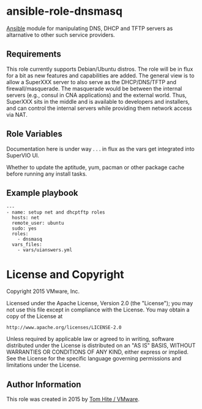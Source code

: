 # ansible-role-dnsmasq

[Ansible](https://github.com/ansible/ansible) module for manipulating
DNS, DHCP and TFTP servers as altarnative to other such service
providers.

## Requirements

This role currently supports Debian/Ubuntu distros. The role will be in flux for a bit
as new features and capabilities are added. The general view is to allow a SuperXXX
server to also serve as the DHCP/DNS/TFTP and firewall/masquerade. The masquerade
would be between the internal servers (e.g., consul in CNA applications) and the external
world. Thus, SuperXXX sits in the middle and is available to developers and installers,
and can control the internal servers while providing them network access via NAT.

## Role Variables

Documentation here is under way . . . in flux as the vars get integrated into SuperVIO UI.

Whether to update the aptitude, yum, pacman or other package cache before running any install tasks.

## Example playbook

```
---
- name: setup net and dhcptftp roles
  hosts: net
  remote_user: ubuntu
  sudo: yes
  roles:
    - dnsmasq
  vars_files:
    - vars/uianswers.yml
```

# License and Copyright
 
Copyright 2015 VMware, Inc.

Licensed under the Apache License, Version 2.0 (the "License");
you may not use this file except in compliance with the License.
You may obtain a copy of the License at

    http://www.apache.org/licenses/LICENSE-2.0

Unless required by applicable law or agreed to in writing, software
distributed under the License is distributed on an "AS IS" BASIS,
WITHOUT WARRANTIES OR CONDITIONS OF ANY KIND, either express or implied.
See the License for the specific language governing permissions and
limitations under the License.

## Author Information

This role was created in 2015 by [Tom Hite / VMware](http://www.vmware.com/).
